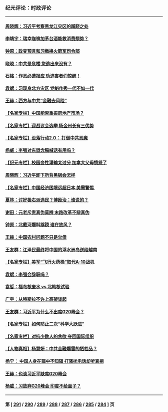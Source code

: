 ### 纪元评论：时政评论
---
#### [周晓辉：习近平考察黑龙江灾区的蹊跷之处](../../pages/nsc1025/n14070473.md) 
#### [李靖宇：瑞幸咖啡加茅台酒能救消费颓势？](../../pages/nsc1025/n14070535.md) 
#### [钟原：政变预言和习撤换火箭军司令部](../../pages/nsc1025/n14069991.md) 
#### [晓晓：中共是危楼 您逃出来没有？](../../pages/nsc1025/n14070312.md) 
#### [石铭：作恶必遭报应 劝迫害者们惊醒！](../../pages/nsc1025/n14070250.md) 
#### [袁斌：习现身北方灾区 党魁作秀一代不如一代](../../pages/nsc1025/n14070225.md) 
#### [王赫：西方与中共“金融去风险”](../../pages/nsc1025/n14069998.md) 
#### [【名家专栏】中国能否重振房地产市场？](../../pages/nsc1025/n14068882.md) 
#### [【名家专栏】迎战议会选举 杨金州长有三优势](../../pages/nsc1025/n14069672.md) 
#### [【名家专栏】没落行动2.0： 打倒中共恶魔](../../pages/nsc1025/n14068880.md) 
#### [杨威：李强对东盟念稿喊话有用吗？](../../pages/nsc1025/n14069206.md) 
#### [【纪元专栏】校园变性灌输太过分 加拿大父母愤怒了](../../pages/nsc1025/n14069163.md) 
#### [周晓辉：习近平卸下所背黑锅会怎样](../../pages/nsc1025/n14069128.md) 
#### [【名家专栏】中国经济困境远超日本 美需警惕 ](../../pages/nsc1025/n14068887.md) 
#### [夏林：讨好极右派选民？博励治：谁说的？](../../pages/nsc1025/n14069061.md) 
#### [谢田：元老斥责真伪莫辨 末路改革不辩真伪](../../pages/nsc1025/n14068736.md) 
#### [钟原：北戴河爆料蹊跷 谁在放风？](../../pages/nsc1025/n14068428.md) 
#### [王赫：中国农村问题不只是欠债](../../pages/nsc1025/n14068388.md) 
#### [王友群：江泽民最终将中国的浮水洲岛送给越南](../../pages/nsc1025/n14068353.md) 
#### [【名家专栏】美军“飞行火药桶”取代A-10战机](../../pages/nsc1025/n14068190.md) 
#### [袁斌：李强会辞职吗？](../../pages/nsc1025/n14067949.md) 
#### [袁哲：福岛核废水 vs 北韩核试验](../../pages/nsc1025/n14067882.md) 
#### [广宇：从特斯拉不许上高架谈起](../../pages/nsc1025/n14067864.md) 
#### [王友群：习近平为什么不出席G20峰会？](../../pages/nsc1025/n14067685.md) 
#### [【名家专栏】如何防止二次“科学大跃进”](../../pages/nsc1025/n14067498.md) 
#### [【名家专栏】对抗少数人的贪欲 夺回国际组织](../../pages/nsc1025/n14065919.md) 
#### [【人物真相】杨慧妍：中共金融爆雷的牺牲品？](../../pages/nsc1025/n14067632.md) 
#### [杨宁： 中国人身在辐中不知辐 打骚扰电话却听真相](../../pages/nsc1025/n14067585.md) 
#### [王赫：也谈习近平缺席G20峰会](../../pages/nsc1025/n14067265.md) 
#### [杨威：习放弃G20峰会 印度不给面子？](../../pages/nsc1025/n14067045.md) 

---
#### 第 [ [291](./291.md) / [290](./290.md) / [289](./289.md) / [288](./288.md) / [287](./287.md) / [286](./286.md) / [285](./285.md) / [284](./284.md) ] 页
